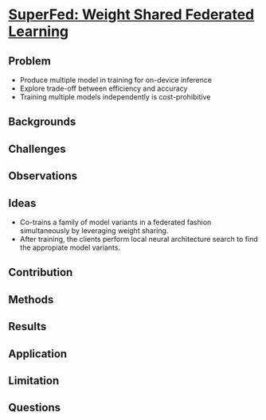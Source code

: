 # [SuperFed: Weight Shared Federated Learning](https://arxiv.org/abs/2301.10879)
## Problem
- Produce multiple model in training for on-device inference
- Explore trade-off between efficiency and accuracy
- Training multiple models independently is cost-prohibitive
## Backgrounds

## Challenges


## Observations

## Ideas
- Co-trains a family of model variants in a federated fashion simultaneously by leveraging weight sharing.
- After training, the clients perform local neural architecture search to find the appropiate model variants.
## Contribution

## Methods

## Results

## Application

## Limitation

## Questions